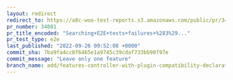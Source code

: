 ```yaml
---
layout: redirect
redirect_to: https://a8c-woo-test-reports.s3.amazonaws.com/public/pr/34801/e2e/index.html
pr_number: 34801
pr_title_encoded: "Searching+E2E+tests+failures+%283%29..."
pr_test_type: e2e
last_published: "2022-09-26 09:52:08 +0000"
commit_sha: 7ba9fa4cc8f6465e1a9745c39cdaf733bb90f97e
commit_message: "Leave only one feature"
branch_name: add/features-controller-with-plugin-compatibility-declaration-take-2-bis
---
```

